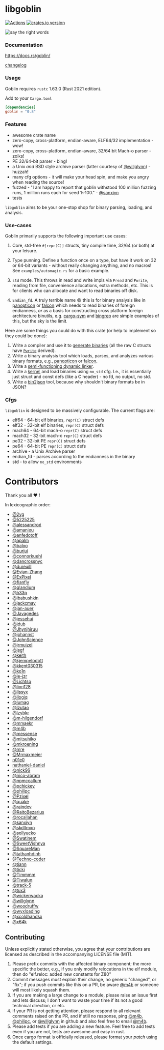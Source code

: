 # libgoblin

[![Actions][actions-badge]][actions-url]
[![crates.io version][crates-goblin-badge]][crates-goblin]

<!-- Badges' links -->

[actions-badge]: https://github.com/m4b/goblin/workflows/CI/badge.svg?branch=master
[actions-url]: https://github.com/m4b/goblin/actions
[crates-goblin-badge]: https://img.shields.io/crates/v/goblin.svg
[crates-goblin]: https://crates.io/crates/goblin

![say the right words](https://s-media-cache-ak0.pinimg.com/736x/1b/6a/aa/1b6aaa2bae005e2fed84b1a7c32ecb1b.jpg)

### Documentation

https://docs.rs/goblin/

[changelog](CHANGELOG.md)

### Usage

Goblin requires `rustc` 1.63.0 (Rust 2021 edition).

Add to your `Cargo.toml`

```toml
[dependencies]
goblin = "0.8"
```

### Features

* awesome crate name
* zero-copy, cross-platform, endian-aware, ELF64/32 implementation - wow!
* zero-copy, cross-platform, endian-aware, 32/64 bit Mach-o parser - zoiks!
* PE 32/64-bit parser - bing!
* a Unix _and_ BSD style archive parser (latter courtesy of [@willglynn]) - huzzah!
* many cfg options - it will make your head spin, and make you angry when reading the source!
* fuzzed - "I am happy to report that goblin withstood 100 million fuzzing runs, 1 million runs
  each for seed 1\~100." - [@sanxiyn]
* tests

`libgoblin` aims to be your one-stop shop for binary parsing, loading, and analysis.

### Use-cases

Goblin primarily supports the following important use cases:

1. Core, std-free `#[repr(C)]` structs, tiny compile time, 32/64 (or both) at your leisure.

1. Type punning. Define a function once on a type, but have it work on 32 or 64-bit variants -
   without really changing anything, and no macros! See `examples/automagic.rs` for a basic example.

1. `std` mode. This throws in read and write impls via `Pread` and `Pwrite`, reading from file,
   convenience allocations, extra methods, etc. This is for clients who can allocate and want to
   read binaries off disk.

1. `Endian_fd`. A truly terrible name :laughing: this is for binary analysis like in [panopticon]
   or [falcon] which needs to read binaries of foreign endianness, _or_ as a basis for
   constructing cross platform foreign architecture binutils, e.g. [cargo-sym] and [bingrep] are
   simple examples of this, but the sky is the limit.

Here are some things you could do with this crate (or help to implement so they could be done):

1. Write a compiler and use it to [generate binaries][faerie] (all the raw C structs have
   [`Pwrite`][scroll] derived).
1. Write a binary analysis tool which loads, parses, and analyzes various binary formats, e.g.,
   [panopticon] or [falcon].
1. Write a [semi-functioning dynamic linker][dryad].
1. Write a [kernel][redox-os] and load binaries using `no_std` cfg. I.e., it is essentially just
   struct and const defs (like a C header) - no fd, no output, no std.
1. Write a [bin2json] tool, because why shouldn't binary formats be in JSON?

<!-- Related projects  -->

[PyO3/maturin]: https://github.com/PyO3/maturin
[occlum]: https://github.com/occlum/occlum
[memflow]: https://github.com/memflow/memflow
[cargo-sym]: https://github.com/m4b/cargo-sym
[bingrep]: https://github.com/m4b/bingrep
[faerie]: https://github.com/m4b/faerie
[dryad]: https://github.com/m4b/dryad
[scroll]: https://github.com/m4b/scroll
[redox-os]: https://github.com/redox-os/redox
[bin2json]: https://github.com/m4b/bin2json
[panopticon]: https://github.com/das-labor/panopticon
[falcon]: https://github.com/endeav0r/falcon

### Cfgs

`libgoblin` is designed to be massively configurable. The current flags are:

* elf64 - 64-bit elf binaries, `repr(C)` struct defs
* elf32 - 32-bit elf binaries, `repr(C)` struct defs
* mach64 - 64-bit mach-o `repr(C)` struct defs
* mach32 - 32-bit mach-o `repr(C)` struct defs
* pe32 - 32-bit PE `repr(C)` struct defs
* pe64 - 64-bit PE `repr(C)` struct defs
* archive - a Unix Archive parser
* endian_fd - parses according to the endianness in the binary
* std - to allow `no_std` environments

# Contributors

Thank you all :heart: !

In lexicographic order:

- [@2vg]
- [@5225225]
- [@alessandrod]
- [@amanieu]
- [@anfedotoff]
- [@apalm]
- [@baloo]
- [@burjui]
- [@connorkuehl]
- [@dancrossnyc]
- [@dureuill]
- [@Evian-Zhang]
- [@ExPixel]
- [@flanfly]
- [@glandium]
- [@h33p]
- [@ibabushkin]
- [@jackcmay]
- [@jan-auer]
- [@Javagedes]
- [@jessehui]
- [@jdub]
- [@Jhynjhiruu]
- [@johannst]
- [@JohnScience]
- [@jrmuizel]
- [@jsgf]
- [@keith]
- [@kjempelodott]
- [@kkent030315]
- [@ko1n]
- [@le-jzr]
- [@Lichtso]
- [@lion128]
- [@lissyx]
- [@llogiq]
- [@lumag]
- [@lzutao]
- [@lzybkr]
- [@m-hilgendorf]
- [@mmaekr]
- [@m4b]
- [@messense]
- [@mitsuhiko]
- [@mkroening]
- [@mre]
- [@Mrmaxmeier]
- [n01e0]
- [nathaniel-daniel]
- [@nick96]
- [@nico-abram]
- [@npmccallum]
- [@pchickey]
- [@philipc]
- [@Pzixel]
- [@quake]
- [@raindev]
- [@RaitoBezarius]
- [@rocallahan]
- [@sanxiyn]
- [@skdltmxn]
- [@sollyucko]
- [@Swatinem]
- [@SweetVishnya]
- [@SquareMan]
- [@tathanhdinh]
- [@Techno-coder]
- [@tiann]
- [@ticki]
- [@Timmmm]
- [@Tiwalun]
- [@track-5]
- [@tux3]
- [@wickerwacka]
- [@willglynn]
- [@woodruffw]
- [@wyxloading]
- [@xcoldhandsx]
- [@x64k]

<!-- Contributors -->

[@2vg]: https://github.com/2vg
[@5225225]: https://github.com/5225225
[@alessandrod]: https://github.com/alessandrod
[@amanieu]: https://github.com/amanieu
[@anfedotoff]: https://github.com/anfedotoff
[@apalm]: https://github.com/apalm
[@baloo]: https://github.com/baloo
[@burjui]: https://github.com/burjui
[@connorkuehl]: https://github.com/connorkuehl
[@crzysdrs]: https://github.com/crzysdrs
[@dancrossnyc]: https://github.com/dancrossnyc
[@dureuill]: https://github.com/dureuill
[@Evian-Zhang]: https://github.com/Evian-Zhang
[@ExPixel]: https://github.com/ExPixel
[@flanfly]: https://github.com/flanfly
[@glandium]: https://github.com/glandium
[@h33p]: https://github.com/h33p
[@ibabushkin]: https://github.com/ibabushkin
[@jackcmay]: https://github.com/jackcmay
[@jan-auer]: https://github.com/jan-auer
[@Javagedes]: https://github.com/Javagedes
[@jessehui]: https://github.com/jessehui
[@Jhynjhiruu]: https://github.com/Jhynjhiruu
[@JohnScience]: https://github.com/JohnScience
[@johannst]: https://github.com/johannst
[@jdub]: https://github.com/jdub
[@jrmuizel]: https://github.com/jrmuizel
[@jsgf]: https://github.com/jsgf
[@keith]: https://github.com/keith
[@kjempelodott]: https://github.com/kjempelodott
[@kkent030315]: https://github.com/kkent030315
[@ko1N]: https://github.com/ko1N
[@le-jzr]: https://github.com/le-jzr
[@Lichtso]: https://github.com/Lichtso
[@lion128]: https://github.com/lion128
[@lissyx]: https://github.com/lissyx
[@llogiq]: https://github.com/llogiq
[@lumag]: https://github.com/lumag
[@lzutao]: https://github.com/lzutao
[@lzybkr]: https://github.com/lzybkr
[@m-hilgendorf]: https://github.com/m-hilgendorf
[@mmaekr]: https://github.com/mmaekr
[@m4b]: https://github.com/m4b
[@messense]: https://github.com/messense
[@mitsuhiko]: https://github.com/mitsuhiko
[@mkroening]: https://github.com/mkroening
[@mre]: https://github.com/mre
[@Mrmaxmeier]: https://github.com/Mrmaxmeier
[n01e0]: https://github.com/n01e0
[nathaniel-daniel]: https://github.com/nathaniel-daniel
[@nick96]: https://github.com/nick96
[@nico-abram]: https://github.com/nico-abram
[@npmccallum]: https://github.com/npmccallum
[@pchickey]: https://github.com/pchickey
[@philipc]: https://github.com/philipc
[@Pzixel]: https://github.com/Pzixel
[@quake]: https://github.com/quake
[@raindev]: https://github.com/raindev
[@RaitoBezarius]: https://github.com/RaitoBezarius
[@rocallahan]: https://github.com/rocallahan
[@sanxiyn]: https://github.com/sanxiyn
[@skdltmxn]: https://github.com/skdltmxn
[@sollyucko]: https://github.com/sollyucko
[@suttonbradley]: https://github.com/suttonbradley
[@Swatinem]: https://github.com/Swatinem
[@SweetVishnya]: https://github.com/SweetVishnya
[@SquareMan]: https://github.com/SquareMan
[@tathanhdinh]: https://github.com/tathanhdinh
[@Techno-coder]: https://github.com/Techno-coder
[@tiann]: https://github.com/tiann
[@ticki]: https://github.com/ticki
[@Timmmm]: https://github.com/Timmmm
[@Tiwalun]: https://github.com/Tiwalun
[@track-5]: https://github.com/track-5
[@tux3]: https://github.com/tux3
[@vadimcn]: https://github.com/vadimcn
[@wickerwacka]: https://github.com/wickerwaka
[@willglynn]: https://github.com/willglynn
[@woodruffw]: https://github.com/woodruffw
[@wyxloading]: https://github.com/wyxloading
[@xcoldhandsx]: https://github.com/xcoldhandsx
[@x64k]: https://github.com/x64k

## Contributing

Unless explicitly stated otherwise, you agree that your contributions are licensed as described in the accompanying LICENSE file (MIT).

1. Please prefix commits with the affected binary component; the more specific the better, e.g.,
   if you only modify relocations in the elf module, then do "elf.reloc: added new constants for Z80"
1. Commit messages must explain their change, no generic "changed", or "fix"; if you push commits
   like this on a PR, be aware [@m4b] or someone will most likely squash them.
1. If you are making a large change to a module, please raise an issue first and lets discuss;
   I don't want to waste your time if its not a good technical direction, or etc.
1. If your PR is not getting attention, please respond to all relevant comments raised on the PR,
   and if still no response, ping [@m4b], [@philipc], or [@willglynn] in github and also feel free
   to email [@m4b].
1. Please add tests if you are adding a new feature. Feel free to add tests even if you are not,
   tests are awesome and easy in rust.
1. Once cargo format is officially released, please format your _patch_ using the default settings.

